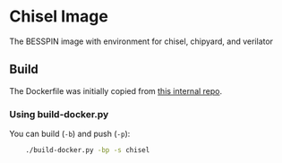 # Chisel Image

The BESSPIN image with environment for chisel, chipyard, and verilator

## Build

The Dockerfile was initially copied from [this internal repo](https://gitlab-ext.galois.com/ssith/docker-tools/-/blob/develop/chisel/Dockerfile).

### Using build-docker.py

You can build (`-b`) and push (`-p`):
```bash
    ./build-docker.py -bp -s chisel
```